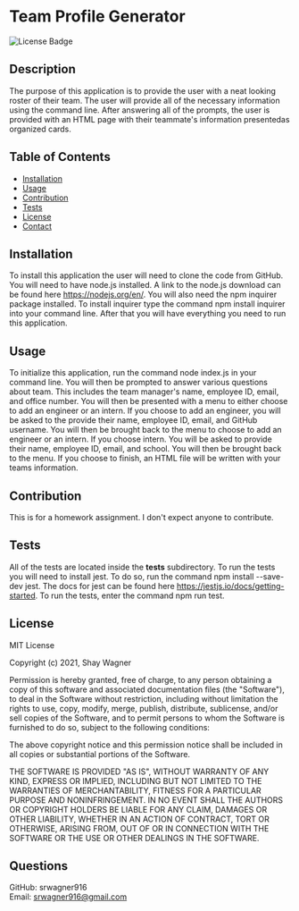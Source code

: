 # Team Profile Generator
![License Badge](https://img.shields.io/badge/license-MIT-green)
## Description
The purpose of this application is to provide the user with a neat looking roster of their team.  The user will provide all of the necessary information using the command line.  After answering all of the prompts, the user is provided with an HTML page with their teammate's information presentedas organized cards.
## Table of Contents
  * [Installation](#Installation)
  * [Usage](#Usage)
  * [Contribution](#Contribution)
  * [Tests](#Tests)
  * [License](#License)
  * [Contact](#Questions)
## Installation
To install this application the user will need to clone the code from GitHub. You will need to have node.js installed.  A link to the node.js download can be found here https://nodejs.org/en/. You will also need the npm inquirer package installed.  To install inquirer type the command npm install inquirer into your command line.  After that you will have everything you need to run this application.
## Usage
To initialize this application, run the command node index.js in your command line.  You will then be prompted to answer various questions about team.  This includes the team manager's name, employee ID, email, and office number.  You will then be presented with a menu to either choose to add an engineer or an intern.  If you choose to add an engineer, you will be asked to the provide their name, employee ID, email, and GitHub username.  You will then be brought back to the menu to choose to add an engineer or an intern.  If you choose intern.  You will be asked to provide their name, employee ID, email, and school.  You will then be brought back to the menu.  If you choose to finish, an HTML file will be written with your teams information.
## Contribution
This is for a homework assignment.  I don't expect anyone to contribute.
## Tests
All of the tests are located inside the __tests__ subdirectory.  To run the tests you will need to install jest.  To do so, run the command npm install --save-dev jest.  The docs for jest can be found here https://jestjs.io/docs/getting-started. To run the tests, enter the command npm run test.

## License
MIT License

Copyright (c) 2021, Shay Wagner

Permission is hereby granted, free of charge, to any person obtaining a copy
of this software and associated documentation files (the "Software"), to deal
in the Software without restriction, including without limitation the rights
to use, copy, modify, merge, publish, distribute, sublicense, and/or sell
copies of the Software, and to permit persons to whom the Software is
furnished to do so, subject to the following conditions:

The above copyright notice and this permission notice shall be included in all
copies or substantial portions of the Software.

THE SOFTWARE IS PROVIDED "AS IS", WITHOUT WARRANTY OF ANY KIND, EXPRESS OR
IMPLIED, INCLUDING BUT NOT LIMITED TO THE WARRANTIES OF MERCHANTABILITY,
FITNESS FOR A PARTICULAR PURPOSE AND NONINFRINGEMENT. IN NO EVENT SHALL THE
AUTHORS OR COPYRIGHT HOLDERS BE LIABLE FOR ANY CLAIM, DAMAGES OR OTHER
LIABILITY, WHETHER IN AN ACTION OF CONTRACT, TORT OR OTHERWISE, ARISING FROM,
OUT OF OR IN CONNECTION WITH THE SOFTWARE OR THE USE OR OTHER DEALINGS IN THE
SOFTWARE.
## Questions
GitHub: srwagner916<br>
Email: <srwagner916@gmail.com>
